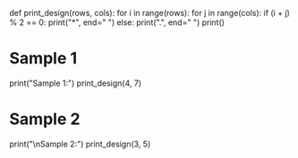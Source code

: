 def print_design(rows, cols):
    for i in range(rows):
        for j in range(cols):
            if (i + j) % 2 == 0:
                print("*", end=" ")
            else:
                print(".", end=" ")
        print()

# Sample 1
print("Sample 1:")
print_design(4, 7)

# Sample 2
print("\nSample 2:")
print_design(3, 5)
